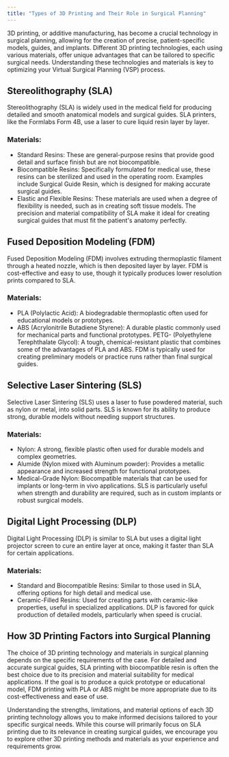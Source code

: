 ```yaml
---
title: "Types of 3D Printing and Their Role in Surgical Planning"
---
```



3D printing, or additive manufacturing, has become a crucial technology in surgical planning, allowing for the creation of precise, patient-specific models, guides, and implants. Different 3D printing technologies, each using various materials, offer unique advantages that can be tailored to specific surgical needs. Understanding these technologies and materials is key to optimizing your Virtual Surgical Planning (VSP) process.

## Stereolithography (SLA)

Stereolithography (SLA) is widely used in the medical field for producing detailed and smooth anatomical models and surgical guides. SLA printers, like the Formlabs Form 4B, use a laser to cure liquid resin layer by layer.

### Materials:

- Standard Resins: These are general-purpose resins that provide good detail and surface finish but are not biocompatible.
- Biocompatible Resins: Specifically formulated for medical use, these resins can be sterilized and used in the operating room. Examples include Surgical Guide Resin, which is designed for making accurate surgical guides.
- Elastic and Flexible Resins: These materials are used when a degree of flexibility is needed, such as in creating soft tissue models.
The precision and material compatibility of SLA make it ideal for creating surgical guides that must fit the patient's anatomy perfectly.

## Fused Deposition Modeling (FDM)

Fused Deposition Modeling (FDM) involves extruding thermoplastic filament through a heated nozzle, which is then deposited layer by layer. FDM is cost-effective and easy to use, though it typically produces lower resolution prints compared to SLA.

### Materials:

- PLA (Polylactic Acid): A biodegradable thermoplastic often used for educational models or prototypes.
- ABS (Acrylonitrile Butadiene Styrene): A durable plastic commonly used for mechanical parts and functional prototypes.
PETG-  (Polyethylene Terephthalate Glycol): A tough, chemical-resistant plastic that combines some of the advantages of PLA and ABS.
FDM is typically used for creating preliminary models or practice runs rather than final surgical guides.

## Selective Laser Sintering (SLS)

Selective Laser Sintering (SLS) uses a laser to fuse powdered material, such as nylon or metal, into solid parts. SLS is known for its ability to produce strong, durable models without needing support structures.

### Materials:

- Nylon: A strong, flexible plastic often used for durable models and complex geometries.
- Alumide (Nylon mixed with Aluminum powder): Provides a metallic appearance and increased strength for functional prototypes.
- Medical-Grade Nylon: Biocompatible materials that can be used for implants or long-term in vivo applications.
SLS is particularly useful when strength and durability are required, such as in custom implants or robust surgical models.

## Digital Light Processing (DLP)

Digital Light Processing (DLP) is similar to SLA but uses a digital light projector screen to cure an entire layer at once, making it faster than SLA for certain applications.

### Materials:

- Standard and Biocompatible Resins: Similar to those used in SLA, offering options for high detail and medical use.
- Ceramic-Filled Resins: Used for creating parts with ceramic-like properties, useful in specialized applications.
DLP is favored for quick production of detailed models, particularly when speed is crucial.

## How 3D Printing Factors into Surgical Planning

The choice of 3D printing technology and materials in surgical planning depends on the specific requirements of the case. For detailed and accurate surgical guides, SLA printing with biocompatible resin is often the best choice due to its precision and material suitability for medical applications. If the goal is to produce a quick prototype or educational model, FDM printing with PLA or ABS might be more appropriate due to its cost-effectiveness and ease of use.

Understanding the strengths, limitations, and material options of each 3D printing technology allows you to make informed decisions tailored to your specific surgical needs. While this course will primarily focus on SLA printing due to its relevance in creating surgical guides, we encourage you to explore other 3D printing methods and materials as your experience and requirements grow.
